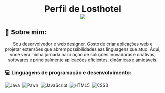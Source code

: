 # <p align="center">Perfil de Losthotel<br /><img src="https://komarev.com/ghpvc/?username=losthotel&color=blueviolet&style=flat-square&label=Profile+Views" /></p>

## 🧑 Sobre mim:
<p align="center">Sou desenvolvedor e web designer. Gosto de criar aplicações web e projetar extensões que abrem possibilidades nas linguagens que atuo. Aqui, você verá minha jornada na criação de soluções inovadoras e criativas, softwares e principalmente aplicações eficientes, dinâmicas e amigáveis.</p>

### 💻 Linguagens de programação e desenvolvimento:
![Java](https://img.shields.io/badge/java-%239b44c7.svg?style=for-the-badge&logo=java&logoColor=white)&nbsp;
![Pawn](https://img.shields.io/badge/pawn-%238A0707.svg?style=for-the-badge&logo=pawn&logoColor=white)&nbsp;
![JavaScript](https://img.shields.io/badge/javascript-%23323330.svg?style=for-the-badge&logo=javascript&logoColor=%23F7DF1E)&nbsp;
![HTML5](https://img.shields.io/badge/html-%23e48316.svg?style=for-the-badge&logo=html5&logoColor=white)&nbsp;
![CSS3](https://img.shields.io/badge/css-%2316bde4.svg?style=for-the-badge&logo=css3&logoColor=white)&nbsp;
